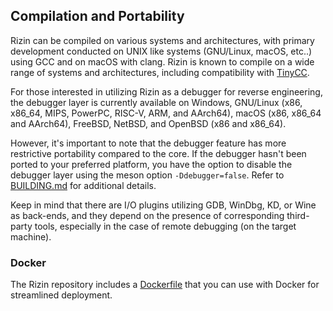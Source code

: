## Compilation and Portability

Rizin can be compiled on various systems and architectures, with primary development conducted on UNIX like systems (GNU/Linux, macOS, etc..) using GCC and on macOS with clang. Rizin is known to compile on a wide range of systems and architectures, including compatibility with [TinyCC](https://repo.or.cz/w/tinycc.git).

For those interested in utilizing Rizin as a debugger for reverse engineering, the debugger layer is currently available on Windows, GNU/Linux (x86, x86_64, MIPS, PowerPC, RISC-V, ARM, and AArch64), macOS (x86, x86_64 and AArch64), FreeBSD, NetBSD, and OpenBSD (x86 and x86_64).

However, it's important to note that the debugger feature has more restrictive portability compared to the core. If the debugger hasn't been ported to your preferred platform, you have the option to disable the debugger layer using the meson option `-Ddebugger=false`. Refer to [BUILDING.md](https://github.com/rizinorg/rizin/blob/dev/BUILDING.md) for additional details.

Keep in mind that there are I/O plugins utilizing GDB, WinDbg, KD, or Wine as back-ends, and they depend on the presence of corresponding third-party tools, especially in the case of remote debugging (on the target machine).

### Docker

The Rizin repository includes a [Dockerfile](https://github.com/rizinorg/rizin/blob/master/Dockerfile) that you can use with Docker for streamlined deployment.